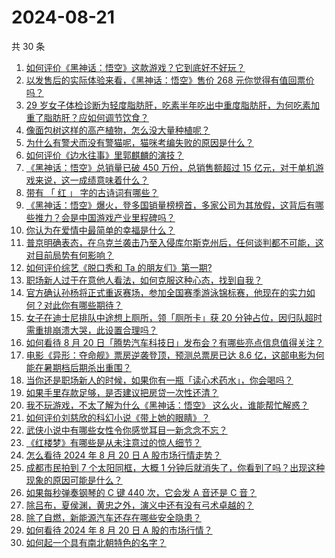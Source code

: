 # 2024-08-21

共 30 条

<!-- BEGIN ZHIHUVIDEO -->
<!-- 最后更新时间 Wed Aug 21 2024 00:12:02 GMT+0800 (China Standard Time) -->
1. [如何评价《黑神话：悟空》这款游戏？它到底好不好玩？](https://www.zhihu.com/question/664775480)
1. [以发售后的实际体验来看，《黑神话：悟空》售价 268 元你觉得有值回票价吗？](https://www.zhihu.com/question/664798011)
1. [29 岁女子体检诊断为轻度脂肪肝，吃素半年吃出中重度脂肪肝，为何吃素加重了脂肪肝？应如何调节饮食？](https://www.zhihu.com/question/664799724)
1. [像面包树这样的高产植物，怎么没大量种植呢？](https://www.zhihu.com/question/27180220)
1. [为什么有警犬而没有警猫呢，猫咪考编失败的原因是什么？](https://www.zhihu.com/question/663673606)
1. [如何评价《边水往事》里郭麒麟的演技？](https://www.zhihu.com/question/664482804)
1. [《黑神话：悟空》总销量已破 450 万份，总销售额超过 15 亿元，对于单机游戏来说，这一成绩意味着什么？](https://www.zhihu.com/question/664824592)
1. [带有 「 红 」 字的古诗词有哪些？](https://www.zhihu.com/question/658917897)
1. [《黑神话：悟空》爆火，登多国销量榜榜首，多家公司为其放假，这背后有哪些推力？会是中国游戏产业里程碑吗？](https://www.zhihu.com/question/664713669)
1. [你认为在爱情中最简单的幸福是什么？](https://www.zhihu.com/question/664212744)
1. [普京明确表态，在乌克兰袭击乃至入侵库尔斯克州后，任何谈判都不可能，这对目前局势有何影响？](https://www.zhihu.com/question/664776875)
1. [如何评价综艺《脱口秀和 Ta 的朋友们》第一期?](https://www.zhihu.com/question/664747872)
1. [职场新人过于在意他人看法，如何克服这种心态，找到自我？](https://www.zhihu.com/question/662639497)
1. [官方确认孙杨将正式重返赛场，参加全国赛季游泳锦标赛，他现在的实力如何？对此你有哪些期待？](https://www.zhihu.com/question/664739842)
1. [女子在迪士尼排队中途想上厕所，领「厕所卡」获 20 分钟占位，因归队超时需重排崩溃大哭，此设置合理吗？](https://www.zhihu.com/question/664769973)
1. [如何看待 8 月 20 日「腾势汽车科技日」发布会？有哪些亮点信息值得关注？](https://www.zhihu.com/question/664687123)
1. [电影《异形：夺命舰》票房逆袭登顶，预测总票房已达 8.6 亿，这部电影为何能在暑期档后期杀出重围？](https://www.zhihu.com/question/664647044)
1. [当你还是职场新人的时候，如果你有一瓶「读心术药水」，你会喝吗？](https://www.zhihu.com/question/664446485)
1. [如果手里存款足够，是否建议把房贷一次性还清？](https://www.zhihu.com/question/413750439)
1. [我不玩游戏，不太了解为什么《黑神话：悟空》 这么火，谁能帮忙解惑？](https://www.zhihu.com/question/664777321)
1. [如何评价刘慈欣的科幻小说《带上她的眼睛》？](https://www.zhihu.com/question/54568310)
1. [武侠小说中有哪些女性令你感觉耳目一新念念不忘？](https://www.zhihu.com/question/664434956)
1. [《红楼梦》有哪些是从未注意过的惊人细节？](https://www.zhihu.com/question/657852128)
1. [怎么看待 2024 年 8 月 20 日 A 股市场行情走势？](https://www.zhihu.com/question/664802550)
1. [成都市民拍到 7 个太阳同框，大概 1 分钟后就消失了，你看到了吗？出现这种现象的原因可能是什么？](https://www.zhihu.com/question/664770212)
1. [如果每秒弹奏钢琴的 C 键 440 次，它会发 A 音还是 C 音？](https://www.zhihu.com/question/664475250)
1. [除吕布，夏侯渊，黄忠之外，演义中还有没有弓术卓越的？](https://www.zhihu.com/question/664714383)
1. [除了自燃，新能源汽车还存在哪些安全隐患？](https://www.zhihu.com/question/663263523)
1. [如何看待 2024 年 8 月 20 日 A 股的市场行情？](https://www.zhihu.com/question/664773371)
1. [如何起一个具有南北朝特色的名字？](https://www.zhihu.com/question/532729741)
<!-- END ZHIHUVIDEO -->
